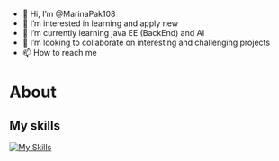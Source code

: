 - 👋 Hi, I’m @MarinaPak108
- 👀 I’m interested in learning and apply new 
- 🌱 I’m currently learning java EE (BackEnd) and AI
- 💞️ I’m looking to collaborate on interesting and challenging projects
- 📫 How to reach me 
# About 
## My skills

[![My Skills](https://skillicons.dev/icons?i=java,mysql,html,flutter,csharp,tomcat,javascript&theme=light)](https://skillicons.dev)


<!---
MarinaPak108/MarinaPak108 is a ✨ special ✨ repository because its `README.md` (this file) appears on your GitHub profile.
You can click the Preview link to take a look at your changes.
--->
